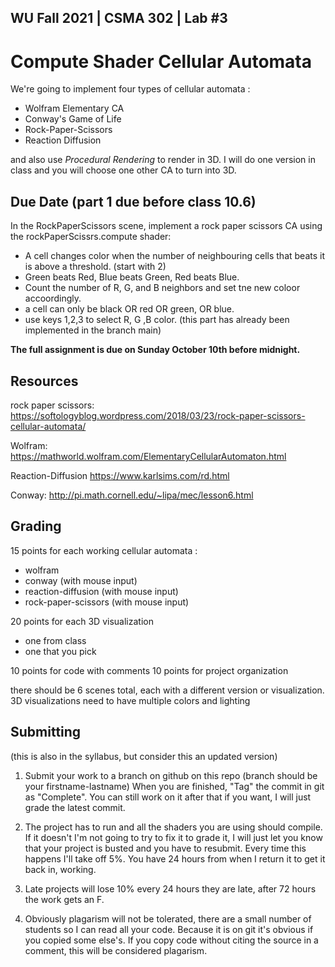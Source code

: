 WU Fall 2021 | CSMA 302 | Lab #3
---
# Compute Shader Cellular Automata

We're going to implement four types of cellular automata :
 - Wolfram Elementary CA
 - Conway's Game of Life
 - Rock-Paper-Scissors
 - Reaction Diffusion

and also use *Procedural Rendering* to render in 3D. I will do one version in class and you will choose one other CA to turn into 3D. 

## Due Date (part 1 due before class 10.6) 

In the RockPaperScissors scene, implement a rock paper scissors CA using the rockPaperScissrs.compute shader: 

 - A cell changes color when the number of neighbouring cells that beats it is above a threshold. (start with 2)
 - Green beats Red, Blue beats Green, Red beats Blue.
 - Count the number of R, G, and B neighbors and set tne new coloor accoordingly.
 - a cell can only be black OR red OR green, OR blue. 
 - use keys 1,2,3 to select R, G ,B color. (this part has already been implemented in the branch main)


**The full assignment is due on Sunday October 10th before midnight.**

## Resources
rock paper scissors: 
https://softologyblog.wordpress.com/2018/03/23/rock-paper-scissors-cellular-automata/
 
 Wolfram:
https://mathworld.wolfram.com/ElementaryCellularAutomaton.html

Reaction-Diffusion
https://www.karlsims.com/rd.html

Conway:
http://pi.math.cornell.edu/~lipa/mec/lesson6.html


## Grading
15 points for each working cellular automata : 
 - wolfram
 - conway (with mouse input)
 - reaction-diffusion (with mouse input)
 - rock-paper-scissors (with mouse input)

20 points for each 3D visualization
 - one from class
 - one that you pick

10 points for code with comments 
10 points for project organization

there should be 6 scenes total, each with a different version or visualization.
3D visualizations need to have multiple colors and lighting


## Submitting 
(this is also in the syllabus, but consider this an updated version)

1. Submit your work to a branch on github on this repo (branch should be your firstname-lastname)
When you are finished, "Tag" the commit in git as "Complete". You can still work on it after that if you want, I will just grade the latest commit.

2. The project has to run and all the shaders you are using should compile. If it doesn't I'm not going to try to fix it to grade it, I will just let you know that your project is busted and you have to resubmit.  Every time this happens I'll take off 5%. You have 24 hours from when I return it to get it back in, working. 

3. Late projects will lose 10% every 24 hours they are late, after 72 hours the work gets an F. 

4. Obviously plagarism will not be tolerated, there are a small number of students so I can read all your code. Because it is on git it's obvious if you copied some else's. If you copy code without citing the source in a comment, this will be considered plagarism. 



